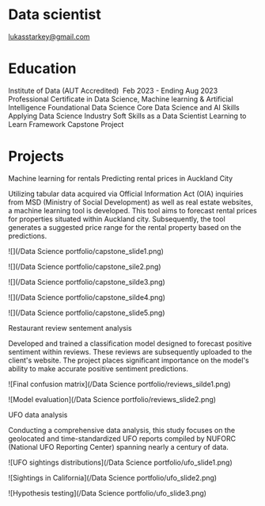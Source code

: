 # Data scientist
lukasstarkey@gmail.com

# Education
Institute of Data (AUT Accredited)  Feb 2023 - Ending Aug 2023
Professional Certificate in Data Science, Machine learning & Artificial Intelligence
	Foundational Data Science
	Core Data Science and AI Skills
	Applying Data Science Industry
	Soft Skills as a Data Scientist
	Learning to Learn Framework
	Capstone Project


# Projects
Machine learning for rentals
Predicting rental prices in Auckland City

Utilizing tabular data acquired via Official Information Act (OIA) inquiries from MSD (Ministry of Social Development) as well as real estate websites, a machine learning tool is developed. This tool aims to forecast rental prices for properties situated within Auckland city. Subsequently, the tool generates a suggested price range for the rental property based on the predictions.

![](/Data Science portfolio/capstone_slide1.png)

![](/Data Science portfolio/capstone_sile2.png)

![](/Data Science portfolio/capstone_silde3.png)

![](/Data Science portfolio/capstone_silde4.png)

![](/Data Science portfolio/capstone_slide5.png)

Restaurant review sentement analysis

Developed and trained a classification model designed to forecast positive sentiment within reviews. These reviews are subsequently uploaded to the client's website. The project places significant importance on the model's ability to make accurate positive sentiment predictions.

![Final confusion matrix](/Data Science portfolio/reviews_silde1.png)

![Model evaluation](/Data Science portfolio/reviews_slide2.png)

UFO data analysis

Conducting a comprehensive data analysis, this study focuses on the geolocated and time-standardized UFO reports compiled by NUFORC (National UFO Reporting Center) spanning nearly a century of data.

![UFO sightings distributions](/Data Science portfolio/ufo_slide1.png)

![Sightings in California](/Data Science portfolio/ufo_slide2.png)

![Hypothesis testing](/Data Science portfolio/ufo_slide3.png)
